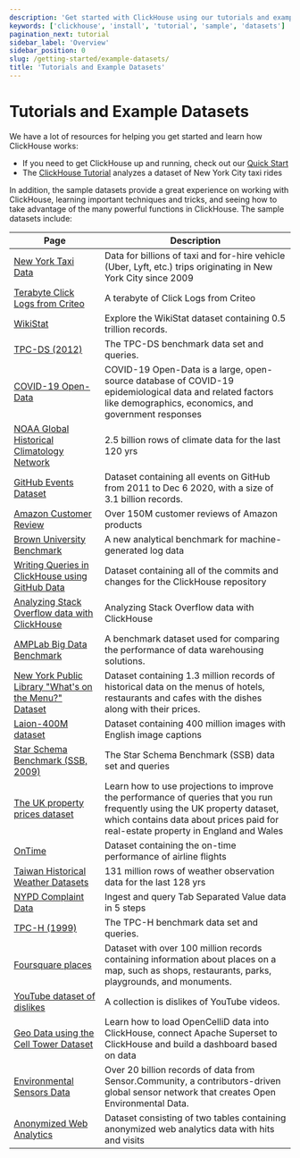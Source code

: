 ```yaml
---
description: 'Get started with ClickHouse using our tutorials and example datasets'
keywords: ['clickhouse', 'install', 'tutorial', 'sample', 'datasets']
pagination_next: tutorial
sidebar_label: 'Overview'
sidebar_position: 0
slug: /getting-started/example-datasets/
title: 'Tutorials and Example Datasets'
---
```


# Tutorials and Example Datasets

We have a lot of resources for helping you get started and learn how ClickHouse works:

- If you need to get ClickHouse up and running, check out our [Quick Start](../quick-start.mdx)
- The [ClickHouse Tutorial](../tutorial.md) analyzes a dataset of New York City taxi rides

In addition, the sample datasets provide a great experience on working with ClickHouse,
learning important techniques and tricks, and seeing how to take advantage of the many powerful
functions in ClickHouse. The sample datasets include:

<!-- The following table is automatically generated at build time 
by https://github.com/ClickHouse/clickhouse-docs/blob/main/scripts/autogenerate-table-of-contents.sh -->
| Page | Description |
|-----|-----|
| [New York Taxi Data](/getting-started/example-datasets/nyc-taxi) | Data for billions of taxi and for-hire vehicle (Uber, Lyft, etc.) trips originating in New York City since 2009 |
| [Terabyte Click Logs from Criteo](/getting-started/example-datasets/criteo) | A terabyte of Click Logs from Criteo |
| [WikiStat](/getting-started/example-datasets/wikistat) | Explore the WikiStat dataset containing 0.5 trillion records. |
| [TPC-DS (2012)](/getting-started/example-datasets/tpcds) | The TPC-DS benchmark data set and queries. |
| [COVID-19 Open-Data](/getting-started/example-datasets/covid19) | COVID-19 Open-Data is a large, open-source database of COVID-19 epidemiological data and related factors like demographics, economics, and government responses |
| [NOAA Global Historical Climatology Network](/getting-started/example-datasets/noaa) | 2.5 billion rows of climate data for the last 120 yrs |
| [GitHub Events Dataset](/getting-started/example-datasets/github-events) | Dataset containing all events on GitHub from 2011 to Dec 6 2020, with a size of 3.1 billion records. |
| [Amazon Customer Review](/getting-started/example-datasets/amazon-reviews) | Over 150M customer reviews of Amazon products |
| [Brown University Benchmark](/getting-started/example-datasets/brown-benchmark) | A new analytical benchmark for machine-generated log data |
| [Writing Queries in ClickHouse using GitHub Data](/getting-started/example-datasets/github) | Dataset containing all of the commits and changes for the ClickHouse repository |
| [Analyzing Stack Overflow data with ClickHouse](/getting-started/example-datasets/stackoverflow) | Analyzing Stack Overflow data with ClickHouse |
| [AMPLab Big Data Benchmark](/getting-started/example-datasets/amplab-benchmark) | A benchmark dataset used for comparing the performance of data warehousing solutions. |
| [New York Public Library "What's on the Menu?" Dataset](/getting-started/example-datasets/menus) | Dataset containing 1.3 million records of historical data on the menus of hotels, restaurants and cafes with the dishes along with their prices. |
| [Laion-400M dataset](/getting-started/example-datasets/laion-400m-dataset) | Dataset containing 400 million images with English image captions |
| [Star Schema Benchmark (SSB, 2009)](/getting-started/example-datasets/star-schema) | The Star Schema Benchmark (SSB) data set and queries |
| [The UK property prices dataset](/getting-started/example-datasets/uk-price-paid) | Learn how to use projections to improve the performance of queries that you run frequently using the UK property dataset, which contains data about prices paid for real-estate property in England and Wales |
| [OnTime](/getting-started/example-datasets/ontime) | Dataset containing the on-time performance of airline flights |
| [Taiwan Historical Weather Datasets](/getting-started/example-datasets/tw-weather) | 131 million rows of weather observation data for the last 128 yrs |
| [NYPD Complaint Data](/getting-started/example-datasets/nypd_complaint_data) | Ingest and query Tab Separated Value data in 5 steps |
| [TPC-H (1999)](/getting-started/example-datasets/tpch) | The TPC-H benchmark data set and queries. |
| [Foursquare places](/getting-started/example-datasets/foursquare-places) | Dataset with over 100 million records containing information about places on a map, such as shops, restaurants, parks, playgrounds, and monuments. |
| [YouTube dataset of dislikes](/getting-started/example-datasets/youtube-dislikes) | A collection is dislikes of YouTube videos. |
| [Geo Data using the Cell Tower Dataset](/getting-started/example-datasets/cell-towers) | Learn how to load OpenCelliD data into ClickHouse, connect Apache Superset to ClickHouse and build a dashboard based on data |
| [Environmental Sensors Data](/getting-started/example-datasets/environmental-sensors) | Over 20 billion records of data from Sensor.Community, a contributors-driven global sensor network that creates Open Environmental Data. |
| [Anonymized Web Analytics](/getting-started/example-datasets/metrica) | Dataset consisting of two tables containing anonymized web analytics data with hits and visits |

